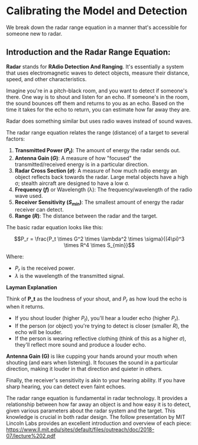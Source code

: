 # Calibrating the Model and Detection 

We break down the radar range equation in a manner that's accessible for someone new to radar.

## Introduction and the Radar Range Equation:

**Radar** stands for **RAdio Detection And Ranging**. It's essentially a system that uses electromagnetic waves to detect objects, measure their distance, speed, and other characteristics.

Imagine you're in a pitch-black room, and you want to detect if someone's there. One way is to shout and listen for an echo. If someone's in the room, the sound bounces off them and returns to you as an echo. Based on the time it takes for the echo to return, you can estimate how far away they are.

Radar does something similar but uses radio waves instead of sound waves.

The radar range equation relates the range (distance) of a target to several factors:

1. **Transmitted Power ($P_t$)**: The amount of energy the radar sends out.
2. **Antenna Gain ($G$)**: A measure of how "focused" the transmitted/received energy is in a particular direction.
3. **Radar Cross Section ($\sigma$)**: A measure of how much radio energy an object reflects back towards the radar. Large metal objects have a high σ; stealth aircraft are designed to have a low σ.
4. **Frequency ($f$)** or Wavelength (λ): The frequency/wavelength of the radio wave used.
5. **Receiver Sensitivity ($S_{min}$)**: The smallest amount of energy the radar receiver can detect.
6. **Range ($R$)**: The distance between the radar and the target.

The basic radar equation looks like this:

$$P_r = \frac{P_t \times G^2 \times \lambda^2 \times \sigma}{(4\pi)^3 \times R^4 \times S_{min}}$$

Where:
- $P_r$ is the received power.
- $\lambda$ is the wavelength of the transmitted signal.

**Layman Explanation**

Think of **P_t** as the loudness of your shout, and $P_r$ as how loud the echo is when it returns. 

- If you shout louder (higher $P_t$), you'll hear a louder echo (higher $P_r$).
- If the person (or object) you're trying to detect is closer (smaller $R$), the echo will be louder.
- If the person is wearing reflective clothing (think of this as a higher $\sigma$), they'll reflect more sound and produce a louder echo.

**Antenna Gain (G)** is like cupping your hands around your mouth when shouting (and ears when listening). It focuses the sound in a particular direction, making it louder in that direction and quieter in others.

Finally, the receiver's sensitivity is akin to your hearing ability. If you have sharp hearing, you can detect even faint echoes.


The radar range equation is fundamental in radar technology. It provides a relationship between how far away an object is and how easy it is to detect, given various parameters about the radar system and the target. This knowledge is crucial in both radar design.  The follow presentation by MIT Lincoln Labs provides an excellent introduction and overview of each piece:  https://www.ll.mit.edu/sites/default/files/outreach/doc/2018-07/lecture%202.pdf

